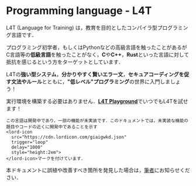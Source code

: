 <script src="https://cdn.lordicon.com/xdjxvujz.js"></script>

# Programming language - L4T

L4T (Language for Training) は，教育を目的としたコンパイラ型プログラミング言語です．

プログラミング初学者，もしくはPythonなどの高級言語を触ったことがあるがC言語等の**低級言語**を触ったことがなく，**C**や**C++**，**Rust**といった言語に対して抵抗を感じるという方をターゲットとしています．

L4Tの**強い型システム**，**分かりやすく賢いエラー文**，**セキュアコーディングを促す文法やルール**とともに，**"低レベル"プログラミング**の世界に入門しましょう！

実行環境を構築する必要はありません．<a href="http://35.247.86.97/" target="_blank"><u>**L4T Playground**</u></a>でいつでもL4Tを試せます！

```admonish warning title="Caution!"
この言語は開発中であり，一部の機能が未実装です．このドキュメントでは，未実装な機能の題目やコードの近くに開発中であることを示す
<lord-icon
  src="https://cdn.lordicon.com/giaigwkd.json"
  trigger="loop"
  delay="1000"
  style="height:2em">
</lord-icon>マークを付けています．
```

本ドキュメントに誤植や改善すべき箇所を発見した場合は，[筆者](https://twitter.com/__take4)にお知らせください．
